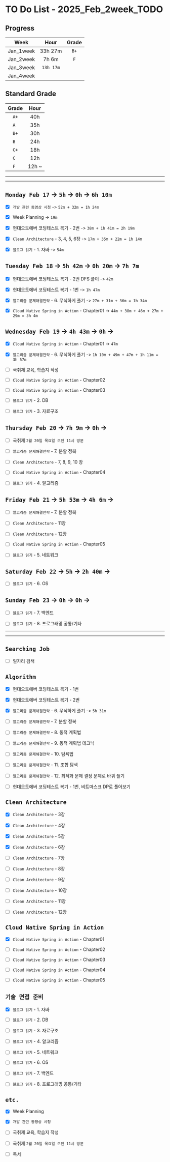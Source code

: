 # TO Do List - 2025_Feb_2week_TODO

## Progress
| Week | Hour | Grade |
|:---:|:---:|:---:|
|Jan_1week|33h 27m|`B+`|
|Jan_2week|7h 6m|`F`|
|Jan_3week|`13h 17m`||
|Jan_4week|||


## Standard Grade
| Grade | Hour |
|:---:|:---:|
|`A+`|40h|
|`A `|35h|
|`B+`|30h|
|`B `|24h|
|`C+`|18h|
|`C `|12h|
|`F `|12h ~|


---
---

## `Monday Feb 17` -> `5h` -> `0h` -> `6h 10m`
- [x] `개발 관련 동영상 시청` -> `52m + 32m = 1h 24m`
- [x] Week Planning -> `19m`
- [x] 현대오토에버 코딩테스트 복기 - 2번 -> `38m + 1h 41m = 2h 19m`
- [x] `Clean Architecture` - 3, 4, 5, 6장 -> `17m + 35m + 22m = 1h 14m`
- [x] `블로그 읽기` - 1. 자바 -> `54m`


## `Tuesday Feb 18` -> `5h 42m` -> `0h 20m` -> `7h 7m`
- [x] 현대오토에버 코딩테스트 복기 - 2번 DFS 풀이 -> `42m`
- [x] 현대오토에버 코딩테스트 복기 - 1번 -> `1h 47m`
- [x] `알고리즘 문제해결전략` - 6. 무식하게 풀기 -> `27m + 31m + 36m = 1h 34m`
- [x] `Cloud Native Spring in Action` - Chapter01 -> `44m + 38m + 46m + 27m + 29m = 3h 4m`


## `Wednesday Feb 19` ->  `4h 43m` -> `0h` ->
- [x] `Cloud Native Spring in Action` - Chapter01 -> `47m`
- [x] `알고리즘 문제해결전략` - 6. 무식하게 풀기 -> `1h 10m + 49m + 47m + 1h 11m = 3h 57m`
- [ ] 국취제 교육, 학습지 작성
- [ ] `Cloud Native Spring in Action` - Chapter02
- [ ] `Cloud Native Spring in Action` - Chapter03
- [ ] `블로그 읽기` - 2. DB
- [ ] `블로그 읽기` - 3. 자료구조

 
## `Thursday Feb 20` -> `7h 9m` -> `0h` ->
- [ ] 국취제 `2월 20일 목요일 오전 11시 방문`
- [ ] `알고리즘 문제해결전략` - 7. 분할 정복
- [ ] `Clean Architecture` - 7, 8, 9, 10 장
- [ ] `Cloud Native Spring in Action` - Chapter04
- [ ] `블로그 읽기` - 4. 알고리즘


## `Friday Feb 21` -> `5h 53m` -> `4h 6m` ->
- [ ] `알고리즘 문제해결전략` - 7. 분할 정복
- [ ] `Clean Architecture` - 11장
- [ ] `Clean Architecture` - 12장
- [ ] `Cloud Native Spring in Action` - Chapter05
- [ ] `블로그 읽기` - 5. 네트워크


## `Saturday Feb 22` -> `5h` -> `2h 40m` ->
- [ ] `블로그 읽기` - 6. OS


## `Sunday Feb 23` -> `0h` -> `0h` ->
- [ ] `블로그 읽기` - 7. 백엔드
- [ ] `블로그 읽기` - 8. 프로그래밍 공통/기타



---
---
## `Searching Job`
- [ ] 일자리 검색


## `Algorithm`
- [x] 현대오토에버 코딩테스트 복기 - 1번
- [x] 현대오토에버 코딩테스트 복기 - 2번
- [x] `알고리즘 문제해결전략` - 6. 무식하게 풀기 -> `5h 31m`
- [ ] `알고리즘 문제해결전략` - 7. 분할 정복
- [ ] `알고리즘 문제해결전략` - 8. 동적 계획법
- [ ] `알고리즘 문제해결전략` - 9. 동적 계획법 테크닉
- [ ] `알고리즘 문제해결전략` - 10. 탐욕법
- [ ] `알고리즘 문제해결전략` - 11. 조합 탐색
- [ ] `알고리즘 문제해결전략` - 12. 최적화 문제 결정 문제로 바꿔 풀기
- [ ] 현대오토에버 코딩테스트 복기 - 1번, 비트마스크 DP로 풀어보기


## `Clean Architecture`
- [x] `Clean Architecture` - 3장
- [x] `Clean Architecture` - 4장
- [x] `Clean Architecture` - 5장
- [x] `Clean Architecture` - 6장
- [ ] `Clean Architecture` - 7장
- [ ] `Clean Architecture` - 8장
- [ ] `Clean Architecture` - 9장
- [ ] `Clean Architecture` - 10장
- [ ] `Clean Architecture` - 11장
- [ ] `Clean Architecture` - 12장


## `Cloud Native Spring in Action`
- [x] `Cloud Native Spring in Action` - Chapter01
- [ ] `Cloud Native Spring in Action` - Chapter02
- [ ] `Cloud Native Spring in Action` - Chapter03
- [ ] `Cloud Native Spring in Action` - Chapter04
- [ ] `Cloud Native Spring in Action` - Chapter05


## `기술 면접 준비`
- [x] `블로그 읽기` - 1. 자바
- [ ] `블로그 읽기` - 2. DB
- [ ] `블로그 읽기` - 3. 자료구조
- [ ] `블로그 읽기` - 4. 알고리즘
- [ ] `블로그 읽기` - 5. 네트워크
- [ ] `블로그 읽기` - 6. OS
- [ ] `블로그 읽기` - 7. 백엔드
- [ ] `블로그 읽기` - 8. 프로그래밍 공통/기타


## `etc.`
- [x] Week Planning
- [x] `개발 관련 동영상 시청`
- [ ] 국취제 교육, 학습지 작성
- [ ] 국취제 `2월 20일 목요일 오전 11시 방문`
- [ ] 독서 



<!-- ## `Spring`
- [ ] `Cloud Native Spring In Action` -->


<!-- 
## `Java`
## `OPIc`
## `토익` 
-->





